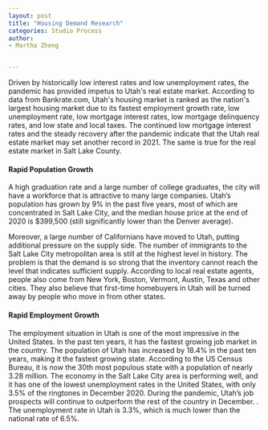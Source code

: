 ```yaml
---
layout: post
title: "Housing Demand Research"
categories: Studio Process
author:
- Martha Zheng


---
```


Driven by historically low interest rates and low unemployment rates, the pandemic has provided impetus to Utah's real estate market. According to data from Bankrate.com, Utah's housing market is ranked as the nation's largest housing market due to its fastest employment growth rate, low unemployment rate, low mortgage interest rates, low mortgage delinquency rates, and low state and local taxes. The continued low mortgage interest rates and the steady recovery after the pandemic indicate that the Utah real estate market may set another record in 2021. The same is true for the real estate market in Salt Lake County.

#### Rapid Population Growth 
A high graduation rate and a large number of college graduates, the city will have a workforce that is attractive to many large companies. Utah’s population has grown by 9% in the past five years, most of which are concentrated in Salt Lake City, and the median house price at the end of 2020 is $399,500 (still significantly lower than the Denver average).

Moreover, a large number of Californians have moved to Utah, putting additional pressure on the supply side. The number of immigrants to the Salt Lake City metropolitan area is still at the highest level in history. The problem is that the demand is so strong that the inventory cannot reach the level that indicates sufficient supply. According to local real estate agents, people also come from New York, Boston, Vermont, Austin, Texas and other cities. They also believe that first-time homebuyers in Utah will be turned away by people who move in from other states.

#### Rapid Employment Growth
The employment situation in Utah is one of the most impressive in the United States. In the past ten years, it has the fastest growing job market in the country. The population of Utah has increased by 18.4% in the past ten years, making it the fastest growing state. According to the US Census Bureau, it is now the 30th most populous state with a population of nearly 3.28 million. The economy in the Salt Lake City area is performing well, and it has one of the lowest unemployment rates in the United States, with only 3.5% of the ringtones in December 2020. During the pandemic, Utah’s job prospects will continue to outperform the rest of the country in December. . The unemployment rate in Utah is 3.3%, which is much lower than the national rate of 6.5%.
